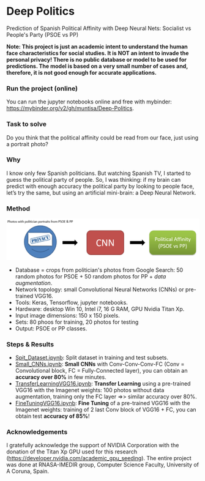 # Deep Politics
Prediction of Spanish Political Affinity with Deep Neural Nets: Socialist vs People's Party (PSOE vs PP)

**Note: This project is just an academic intent to understand the human face characteristics for social studies. It is NOT an intent to invade the personal privacy! There is no public database or model to be used for predictions. The model is based on a very small number of cases and, therefore, it is not good enough for accurate applications.**

### Run the project (online)

You can run the jupyter notebooks online and free with mybinder: https://mybinder.org/v2/gh/muntisa/Deep-Politics.

### Task to solve

Do you think that the political affinity could be read from our face, just using a portrait photo?

### Why

I know only few Spanish politicians. But watching Spanish TV, I started to guess the political party of people. So, I was thinking: if my brain can predict with enough accuracy the political party by looking to people face, let’s try the same, but using an artificial mini-brain: a Deep Neural Network.

### Method

![Deep Politics Flow](images/CNN4Politics.png)

* Database = crops from politician's photos from Google Search: 50 random photos for PSOE + 50 random photos for PP  + *data augmentation*.
* Network topology: small Convolutional Neural Networks (CNNs) or pre-trained VGG16.
* Tools: Keras, Tensorflow, jupyter notebooks.
* Hardware: desktop Win 10, Intel i7, 16 G RAM, GPU Nvidia Titan Xp.
* Input image dimensions: 150 x 150 pixels.
* Sets: 80 phoos for training, 20 photos for testing
* Output: PSOE or PP classes.

### Steps & Results

* [Spit_Dataset.ipynb](Spit_Dataset.ipynb): Split dataset in training and test subsets.
* [Small_CNNs.ipynb](Small_CNNs.ipynb): **Small CNNs** with Conv-Conv-Conv-FC (Conv = Convolutional block, FC = Fully-Connected layer), you can obtain an **accuracy over 80%** in few minutes.
* [TransferLearningVGG16.ipynb](TransferLearningVGG16.ipynb): **Transfer Learning** using a pre-trained VGG16 with the Imagenet weights: 100 photos without data augmentation, training only the FC layer =>> similar accuracy over 80%.
* [FineTuningVGG16.ipynb](FineTuningVGG16.ipynb): **Fine Tuning** of a pre-trained VGG16 with the Imagenet weights: training of 2 last Conv block of VGG16 + FC, you can obtain test **accuracy of 85%**!

### Acknowledgements
I gratefully acknowledge the support of NVIDIA Corporation with the donation of the Titan Xp GPU used for this research (https://developer.nvidia.com/academic_gpu_seeding). The entire project was done at RNASA-IMEDIR group, Computer Science Faculty, University of A Coruna, Spain.

